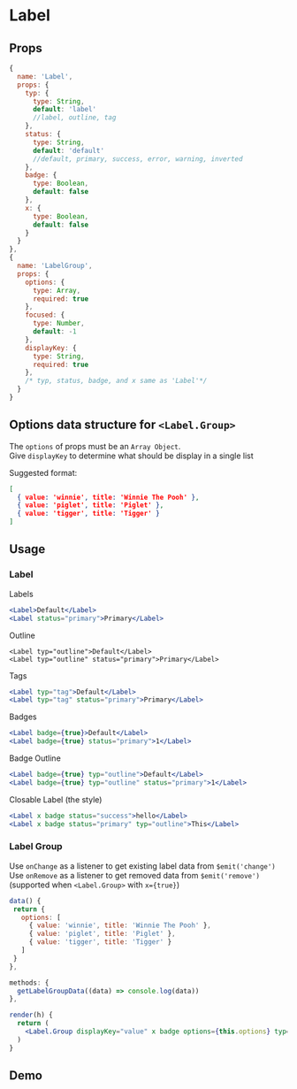 # Label

## Props

```js
{
  name: 'Label',
  props: {
    typ: {
      type: String,
      default: 'label'
      //label, outline, tag
    },
    status: {
      type: String,
      default: 'default'
      //default, primary, success, error, warning, inverted
    },
    badge: {
      type: Boolean,
      default: false
    },
    x: {
      type: Boolean,
      default: false
    }
  }
},
{
  name: 'LabelGroup',
  props: {
    options: {
      type: Array,
      required: true
    },
    focused: {
      type: Number,
      default: -1
    },
    displayKey: {
      type: String,
      required: true
    },
    /* typ, status, badge, and x same as 'Label'*/
  }
}
```

## Options data structure for `<Label.Group>`
The `options` of props must be an `Array Object`.  
Give `displayKey` to determine what should be display in a single list

Suggested format:
```json
[
  { value: 'winnie', title: 'Winnie The Pooh' },
  { value: 'piglet', title: 'Piglet' },
  { value: 'tigger', title: 'Tigger' }
]
```

## Usage

### Label

Labels
```jsx
<Label>Default</Label>
<Label status="primary">Primary</Label>
```
Outline
```
<Label typ="outline">Default</Label>
<Label typ="outline" status="primary">Primary</Label>
```
Tags
```jsx
<Label typ="tag">Default</Label>
<Label typ="tag" status="primary">Primary</Label>
```
Badges
```jsx
<Label badge={true}>Default</Label>
<Label badge={true} status="primary">1</Label>
```
Badge Outline
```jsx
<Label badge={true} typ="outline">Default</Label>
<Label badge={true} typ="outline" status="primary">1</Label>
```
Closable Label (the style)
```jsx
<Label x badge status="success">hello</Label>
<Label x badge status="primary" typ="outline">This</Label>
```

### Label Group  
Use `onChange` as a listener to get existing label data from `$emit('change')`  
Use `onRemove` as a listener to get removed data from `$emit('remove')`  
(supported when `<Label.Group>` with `x={true}`)
```jsx
data() {
 return {
   options: [
     { value: 'winnie', title: 'Winnie The Pooh' },
     { value: 'piglet', title: 'Piglet' },
     { value: 'tigger', title: 'Tigger' }
   ]
 }
},

methods: {
  getLabelGroupData((data) => console.log(data))
},

render(h) {
  return (
    <Label.Group displayKey="value" x badge options={this.options} typ="outline" onChange={this.getLabelGroupData} />
  )
}
```

## Demo
